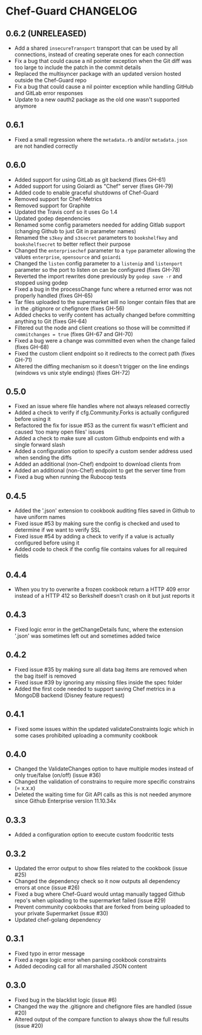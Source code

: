 Chef-Guard CHANGELOG
====================

0.6.2 (UNRELEASED)
-----
- Add a shared `insecureTransport` transport that can be used by all connections, instead of creating seperate ones for each connection
- Fix a bug that could cause a nil pointer exception when the Git diff was too large to include the patch in the commit details
- Replaced the multisyncer package with an updated version hosted outside the Chef-Guard repo
- Fix a bug that could cause a nil pointer exception while handling GitHub and GitLab error responses
- Update to a new oauth2 package as the old one wasn't supported anymore

0.6.1
-----
- Fixed a small regression where the `metadata.rb` and/or `metadata.json` are not handled correctly

0.6.0
-----
- Added support for using GitLab as git backend (fixes GH-61)
- Added support for using Goiardi as "Chef" server (fixes GH-79)
- Added code to enable graceful shutdowns of Chef-Guard
- Removed support for Chef-Metrics
- Removed support for Graphite
- Updated the Travis conf so it uses Go 1.4
- Updated godep dependencies
- Renamed some config parameters needed for adding Gitlab support (changing Github to just Git in parameter names)
- Renamed the `s3key` and `s3secret` parameters to `bookshelfkey` and `bookshelfsecret` to better reflect their purpose
- Changed the `enterprisechef` parameter to a `type` parameter allowing the values `enterprise`, `opensource` and `goiardi`
- Changed the `listen` config parameter to a `listenip` and `listenport` parameter so the port to listen on can be configured (fixes GH-78)
- Reverted the import rewrites done previously by `godep save -r` and stopped using godep
- Fixed a bug in the processChange func where a returned error was not properly handled (fixes GH-65)
- Tar files uploaded to the supermarket will no longer contain files that are in the .gitignore or chefignore (fixes GH-56)
- Added checks to verify content has actually changed before committing anything to Git (fixes GH-64)
- Filtered out the node and client creations so those will be committed if `commitchanges = true` (fixes GH-67 and GH-70)
- Fixed a bug were a change was committed even when the change failed (fixes GH-68)
- Fixed the custom client endpoint so it redirects to the correct path (fixes GH-71)
- Altered the diffing mechanism so it doesn't trigger on the line endings (windows vs unix style endings) (fixes GH-72)

0.5.0
-----
- Fixed an issue where file handles where not always released correctly
- Added a check to verify if cfg.Community.Forks is actually configured before using it
- Refactored the fix for issue #53 as the current fix wasn't efficient and caused 'too many open files' issues
- Added a check to make sure all custom Github endpoints end with a single forward slash
- Added a configuration option to specify a custom sender address used when sending the diffs
- Added an additional (non-Chef) endpoint to download clients from
- Added an additional (non-Chef) endpoint to get the server time from
- Fixed a bug when running the Rubocop tests

0.4.5
-----
- Added the '.json' extension to cookbook auditing files saved in Github to have uniform names
- Fixed issue #53 by making sure the config is checked and used to determine if we want to verify SSL
- Fixed issue #54 by adding a check to verify if a value is actually configured before using it
- Added code to check if the config file contains values for all required fields

0.4.4
-----
- When you try to overwrite a frozen cookbook return a HTTP 409 error instead of a HTTP 412 so Berkshelf doesn't crash on it but just reports it

0.4.3
-----
- Fixed logic error in the getChangeDetails func, where the extension '.json' was sometimes left out and sometimes added twice

0.4.2
-----
- Fixed issue #35 by making sure all data bag items are removed when the bag itself is removed
- Fixed issue #39 by ignoring any missing files inside the spec folder
- Added the first code needed to support saving Chef metrics in a MongoDB backend (Disney feature request)

0.4.1
-----
- Fixed some issues within the updated validateConstraints logic which in some cases prohibited uploading a community cookbook

0.4.0
-----
- Changed the ValidateChanges option to have multiple modes instead of only true/false (on/off) (issue #36)
- Changed the validation of constrains to require more specific constrains (= x.x.x)
- Deleted the waiting time for Git API calls as this is not needed anymore since Github Enterprise version 11.10.34x

0.3.3
-----
- Added a configuration option to execute custom foodcritic tests

0.3.2
-----
- Updated the error output to show files related to the cookbook (issue #25)
- Changed the dependency check so it now outputs all dependency errors at once (issue #26)
- Fixed a bug where Chef-Guard would untag manually tagged Github repo's when uploading to the supermarket failed (issue #29)
- Prevent community cookbooks that are forked from being uploaded to your private Supermarket (issue #30)
- Updated chef-golang dependency

0.3.1
-----
- Fixed typo in error message
- Fixed a regex logic error when parsing cookbook constraints
- Added decoding call for all marshalled JSON content

0.3.0
-----
- Fixed bug in the blacklist logic (issue #6)
- Changed the way the .gitignore and chefignore files are handled (issue #20)
- Altered output of the compare function to always show the full results (issue #20)
